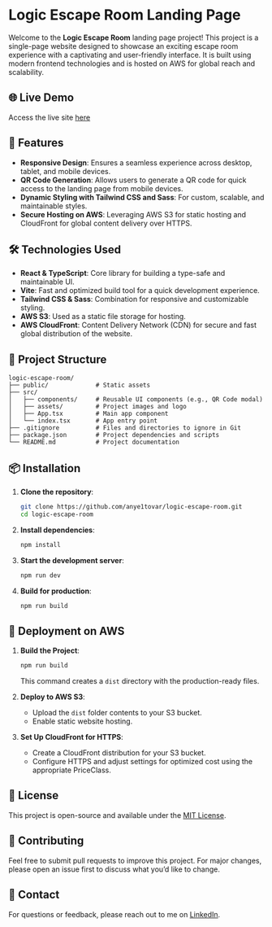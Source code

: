 # Logic Escape Room Landing Page

Welcome to the **Logic Escape Room** landing page project! This project is a single-page website designed to showcase an exciting escape room experience with a captivating and user-friendly interface. It is built using modern frontend technologies and is hosted on AWS for global reach and scalability.

## 🌐 Live Demo

Access the live site [here](https://d1y236odjfkrll.cloudfront.net/)

## 🚀 Features

- **Responsive Design**: Ensures a seamless experience across desktop, tablet, and mobile devices.
- **QR Code Generation**: Allows users to generate a QR code for quick access to the landing page from mobile devices.
- **Dynamic Styling with Tailwind CSS and Sass**: For custom, scalable, and maintainable styles.
- **Secure Hosting on AWS**: Leveraging AWS S3 for static hosting and CloudFront for global content delivery over HTTPS.

## 🛠️ Technologies Used

- **React & TypeScript**: Core library for building a type-safe and maintainable UI.
- **Vite**: Fast and optimized build tool for a quick development experience.
- **Tailwind CSS & Sass**: Combination for responsive and customizable styling.
- **AWS S3**: Used as a static file storage for hosting.
- **AWS CloudFront**: Content Delivery Network (CDN) for secure and fast global distribution of the website.

## 📂 Project Structure

```plaintext
logic-escape-room/
├── public/             # Static assets
├── src/
│   ├── components/     # Reusable UI components (e.g., QR Code modal)
│   ├── assets/         # Project images and logo
│   ├── App.tsx         # Main app component
│   └── index.tsx       # App entry point
├── .gitignore          # Files and directories to ignore in Git
├── package.json        # Project dependencies and scripts
└── README.md           # Project documentation
```

## 📦 Installation

1. **Clone the repository**:

   ```bash
   git clone https://github.com/anye1tovar/logic-escape-room.git
   cd logic-escape-room
   ```

2. **Install dependencies**:

   ```bash
   npm install
   ```

3. **Start the development server**:

   ```bash
   npm run dev
   ```

4. **Build for production**:
   ```bash
   npm run build
   ```

## 🚢 Deployment on AWS

1. **Build the Project**:

   ```bash
   npm run build
   ```

   This command creates a `dist` directory with the production-ready files.

2. **Deploy to AWS S3**:

   - Upload the `dist` folder contents to your S3 bucket.
   - Enable static website hosting.

3. **Set Up CloudFront for HTTPS**:
   - Create a CloudFront distribution for your S3 bucket.
   - Configure HTTPS and adjust settings for optimized cost using the appropriate PriceClass.

## 📜 License

This project is open-source and available under the [MIT License](LICENSE).

## 🤝 Contributing

Feel free to submit pull requests to improve this project. For major changes, please open an issue first to discuss what you’d like to change.

## 📧 Contact

For questions or feedback, please reach out to me on [LinkedIn](https://www.linkedin.com/in/angelica-tovar/).
